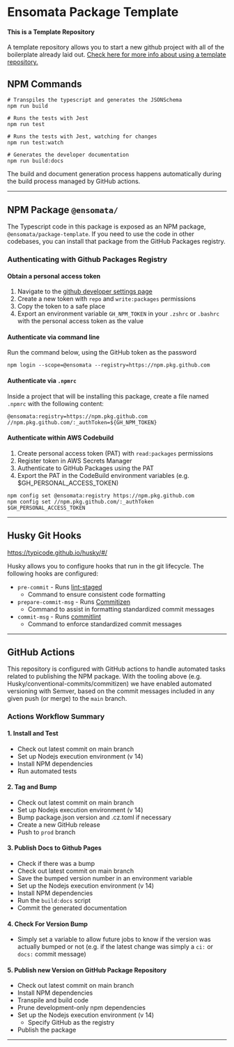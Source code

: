 # Ensomata Package Template

#### This is a Template Repository

A template repository allows you to start a new github project with all of the boilerplate already laid out. [Check here for more info about using a template repository.](https://docs.github.com/en/repositories/creating-and-managing-repositories/creating-a-repository-from-a-template)

## NPM Commands

```
# Transpiles the typescript and generates the JSONSchema
npm run build

# Runs the tests with Jest
npm run test

# Runs the tests with Jest, watching for changes
npm run test:watch

# Generates the developer documentation
npm run build:docs

```

The build and document generation process happens automatically during the build process managed by GitHub actions.

---

## NPM Package `@ensomata/`

The Typescript code in this package is exposed as an NPM package, `@ensomata/package-template`. If you need to use the code in other codebases, you can install that package from the GitHub Packages registry.

### Authenticating with Github Packages Registry

#### Obtain a personal access token

1. Navigate to the [github developer settings page](https://github.com/settings/tokens)
2. Create a new token with `repo` and `write:packages` permissions
3. Copy the token to a safe place
4. Export an environment variable `GH_NPM_TOKEN` in your `.zshrc` or `.bashrc` with the personal access token as the value

#### Authenticate via command line

Run the command below, using the GitHub token as the password

```
npm login --scope=@ensomata --registry=https://npm.pkg.github.com
```

#### Authenticate via `.npmrc`

Inside a project that will be installing this package, create a file named `.npmrc` with the following content:

```
@ensomata:registry=https://npm.pkg.github.com
//npm.pkg.github.com/:_authToken=${GH_NPM_TOKEN}
```

#### Authenticate within AWS Codebuild

1. Create personal access token (PAT) with `read:packages` permissions
2. Register token in AWS Secrets Manager
3. Authenticate to GitHub Packages using the PAT
4. Export the PAT in the CodeBuild environment variables (e.g. $GH_PERSONAL_ACCESS_TOKEN)

```
npm config set @ensomata:registry https://npm.pkg.github.com
npm config set //npm.pkg.github.com/:_authToken $GH_PERSONAL_ACCESS_TOKEN
```

---

## Husky Git Hooks

https://typicode.github.io/husky/#/

Husky allows you to configure hooks that run in the git lifecycle. The following hooks are configured:

- `pre-commit` - Runs [lint-staged](https://github.com/okonet/lint-staged)
  - Command to ensure consistent code formatting
- `prepare-commit-msg` - Runs [Commitizen](https://github.com/commitizen/cz-cli)
  - Command to assist in formatting standardized commit messages
- `commit-msg` - Runs [commitlint](https://github.com/conventional-changelog/commitlint)
  - Command to enforce standardized commit messages

---

## GitHub Actions

This repository is configured with GitHub actions to handle automated tasks related to publishing the NPM package. With the tooling above (e.g. Husky/conventional-commits/commitizen) we have enabled automated versioning with Semver, based on the commit messages included in any given push (or merge) to the `main` branch.

### Actions Workflow Summary

#### 1. Install and Test

- Check out latest commit on main branch
- Set up Nodejs execution environment (v 14)
- Install NPM dependencies
- Run automated tests

#### 2. Tag and Bump

- Check out latest commit on main branch
- Set up Nodejs execution environment (v 14)
- Bump package.json version and .cz.toml if necessary
- Create a new GitHub release
- Push to `prod` branch

#### 3. Publish Docs to Github Pages

- Check if there was a bump
- Check out latest commit on main branch
- Save the bumped version number in an environment variable
- Set up the Nodejs execution environment (v 14)
- Install NPM dependencies
- Run the `build:docs` script
- Commit the generated documentation

#### 4. Check For Version Bump

- Simply set a variable to allow future jobs to know if the version was actually bumped or not (e.g. if the latest change was simply a `ci:` or `docs:` commit message)

#### 5. Publish new Version on GitHub Package Repository

- Check out latest commit on main branch
- Install NPM dependencies
- Transpile and build code
- Prune development-only npm dependencies
- Set up the Nodejs execution environment (v 14)
  - Specify GitHub as the registry
- Publish the package

---

